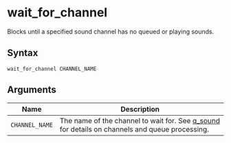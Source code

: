 # wait_for_channel

Blocks until a specified sound channel has no queued or playing sounds.

## Syntax

```
wait_for_channel CHANNEL_NAME
```

## Arguments

| Name                | Description                                                                                                          |
| ------------------- | -------------------------------------------------------------------------------------------------------------------- |
| `CHANNEL_NAME`      | The name of the channel to wait for. See [q_sound](./q_sound.md#notes) for details on channels and queue processing. |
